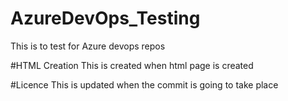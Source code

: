 # AzureDevOps_Testing
This is to test for Azure devops repos

#HTML Creation
This is created when html page is created

#Licence
This is updated when the commit is going to take place
